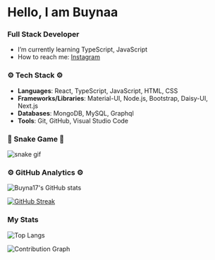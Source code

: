 # Hello, I am Buynaa

### Full Stack Developer

- I’m currently learning TypeScript, JavaScript
- How to reach me: [Instagram](https://www.instagram.com/buynaaeno)

### ⚙️ Tech Stack ⚙️

- **Languages**: React, TypeScript, JavaScript, HTML, CSS
- **Frameworks/Libraries**: Material-UI, Node.js, Bootstrap, Daisy-UI, Next.js
- **Databases**: MongoDB, MySQL, Graphql
- **Tools**: Git, GitHub, Visual Studio Code

### 🐍 Snake Game 🐍

![snake gif](https://github.com/Bilguungantogos/Bilguungantogos/blob/output/github-contribution-grid-snake.svg)

### ⚙️ GitHub Analytics ⚙️

![Buyna17's GitHub stats](https://github-readme-stats.vercel.app/api?username=Bilguungantogos&show_icons=true&theme=radical)

[![GitHub Streak](https://streak-stats.demolab.com?user=Bilguungantogos&theme=radical)](https://git.io/streak-stats)

### My Stats

![Top Langs](https://github-readme-stats.vercel.app/api/top-langs/?username=Bilguungantogos&layout=compact&theme=radical)

![Contribution Graph](https://activity-graph.herokuapp.com/graph?username=Bilguungantogos&theme=react-dark)
